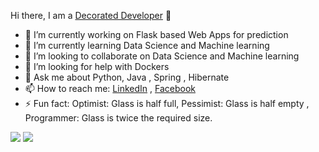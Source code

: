 Hi there, I am a [Decorated Developer](http://decorateddevelopers.com "My work") 👋


- 🔭 I’m currently working on Flask based Web Apps for prediction
- 🌱 I’m currently learning  Data Science and Machine learning 
- 👯 I’m looking to collaborate on  Data Science and Machine learning 
- 🤔 I’m looking for help with Dockers
- 💬 Ask me about Python, Java , Spring , Hibernate 
- 📫 How to reach me: [LinkedIn](https://www.linkedin.com/in/anirudh-thakur-bb621159/) , [Facebook](https://www.facebook.com/huntguy.anirudh)
- ⚡ Fun fact: Optimist: Glass is half full, Pessimist: Glass is half empty , Programmer: Glass is twice the required size.
<img src="https://github-readme-stats.vercel.app/api?username=Anirudh-thakur&&show_icons=true&title_color=ffffff&icon_color=bb2acf&text_color=daf7dc&bg_color=151515">
<img src="https://github-readme-stats.vercel.app/api/top-langs/?username=Anirudh-thakur&amp;theme=dark&amp;hide_langs_below=1">

